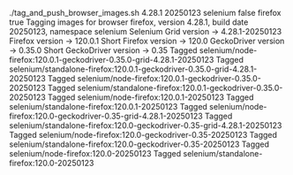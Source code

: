 ./tag_and_push_browser_images.sh 4.28.1 20250123 selenium false firefox true
Tagging images for browser firefox, version 4.28.1, build date 20250123, namespace selenium
Selenium Grid version -> 4.28.1-20250123
Firefox version -> 120.0.1
Short Firefox version -> 120.0
GeckoDriver version -> 0.35.0
Short GeckoDriver version -> 0.35
Tagged selenium/node-firefox:120.0.1-geckodriver-0.35.0-grid-4.28.1-20250123
Tagged selenium/standalone-firefox:120.0.1-geckodriver-0.35.0-grid-4.28.1-20250123
Tagged selenium/node-firefox:120.0.1-geckodriver-0.35.0-20250123
Tagged selenium/standalone-firefox:120.0.1-geckodriver-0.35.0-20250123
Tagged selenium/node-firefox:120.0.1-20250123
Tagged selenium/standalone-firefox:120.0.1-20250123
Tagged selenium/node-firefox:120.0-geckodriver-0.35-grid-4.28.1-20250123
Tagged selenium/standalone-firefox:120.0-geckodriver-0.35-grid-4.28.1-20250123
Tagged selenium/node-firefox:120.0-geckodriver-0.35-20250123
Tagged selenium/standalone-firefox:120.0-geckodriver-0.35-20250123
Tagged selenium/node-firefox:120.0-20250123
Tagged selenium/standalone-firefox:120.0-20250123
